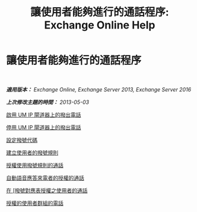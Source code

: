﻿---
title: '讓使用者能夠進行的通話程序: Exchange Online Help'
TOCTitle: 讓使用者能夠進行的通話程序
ms:assetid: 6997797d-4b79-4f6d-a89a-f36eea4e5ca4
ms:mtpsurl: https://technet.microsoft.com/zh-tw/library/JJ938011(v=EXCHG.150)
ms:contentKeyID: 52062339
ms.date: 05/23/2018
mtps_version: v=EXCHG.150
ms.translationtype: MT
---

# 讓使用者能夠進行的通話程序

 

_**適用版本：** Exchange Online, Exchange Server 2013, Exchange Server 2016_

_**上次修改主題的時間：** 2013-05-03_

[啟用 UM IP 閘道器上的撥出電話](https://docs.microsoft.com/zh-tw/exchange/voice-mail-unified-messaging/set-up-client-voice-mail-features/enable-outgoing-calls-on-um-ip-gateways)

[停用 UM IP 閘道器上的撥出電話](disable-outgoing-calls-on-https://docs.microsoft.com/zh-tw/exchange/voice-mail-unified-messaging/connect-voice-mail-system/um-ip-gateways)

[設定撥號代碼](configure-dial-codes-exchange-2013-help.md)

[建立使用者的撥號規則](https://docs.microsoft.com/zh-tw/exchange/voice-mail-unified-messaging/set-up-client-voice-mail-features/create-dialing-rules)

[授權使用撥號規則的通話](https://docs.microsoft.com/zh-tw/exchange/voice-mail-unified-messaging/set-up-client-voice-mail-features/authorize-calls-using-dialing-rules)

[自動語音應答來電者的授權的通話](https://docs.microsoft.com/zh-tw/exchange/voice-mail-unified-messaging/set-up-client-voice-mail-features/authorize-calls-for-auto-attendant-callers)

[在 \[撥號對應表授權之使用者的通話](https://docs.microsoft.com/zh-tw/exchange/voice-mail-unified-messaging/set-up-client-voice-mail-features/authorize-calls-for-users-in-a-dial-plan)

[授權的使用者群組的電話](https://docs.microsoft.com/zh-tw/exchange/voice-mail-unified-messaging/set-up-client-voice-mail-features/authorize-calls-for-a-group-of-users)

